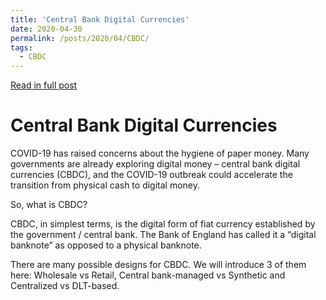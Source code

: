 ```yaml
---
title: 'Central Bank Digital Currencies'
date: 2020-04-30
permalink: /posts/2020/04/CBDC/
tags:
  - CBDC
---
```


[Read in full post](https://digitalcurrency.economist.com/central-bank-digital-currency/)

Central Bank Digital Currencies
======
COVID-19 has raised concerns about the hygiene of paper money. Many governments are already exploring digital money – central bank digital currencies (CBDC), and the COVID-19 outbreak could accelerate the transition from physical cash to digital money.

So, what is CBDC?

CBDC, in simplest terms, is the digital form of fiat currency established by the government / central bank. The Bank of England has called it a “digital banknote” as opposed to a physical banknote.

There are many possible designs for CBDC. We will introduce 3 of them here: Wholesale vs Retail, Central bank-managed vs Synthetic and Centralized vs DLT-based.
